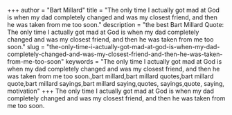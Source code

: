 +++
author = "Bart Millard"
title = "The only time I actually got mad at God is when my dad completely changed and was my closest friend, and then he was taken from me too soon."
description = "the best Bart Millard Quote: The only time I actually got mad at God is when my dad completely changed and was my closest friend, and then he was taken from me too soon."
slug = "the-only-time-i-actually-got-mad-at-god-is-when-my-dad-completely-changed-and-was-my-closest-friend-and-then-he-was-taken-from-me-too-soon"
keywords = "The only time I actually got mad at God is when my dad completely changed and was my closest friend, and then he was taken from me too soon.,bart millard,bart millard quotes,bart millard quote,bart millard sayings,bart millard saying,quotes, sayings,quote, saying, motivation"
+++
The only time I actually got mad at God is when my dad completely changed and was my closest friend, and then he was taken from me too soon.
